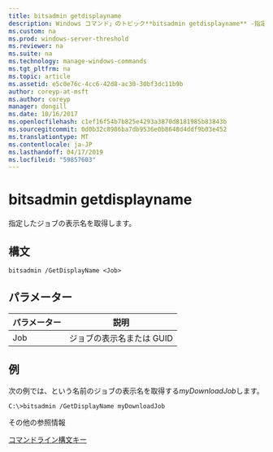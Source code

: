 ```yaml
---
title: bitsadmin getdisplayname
description: Windows コマンド」のトピック**bitsadmin getdisplayname** -指定したジョブの表示名を取得します。
ms.custom: na
ms.prod: windows-server-threshold
ms.reviewer: na
ms.suite: na
ms.technology: manage-windows-commands
ms.tgt_pltfrm: na
ms.topic: article
ms.assetid: e5c0e76c-4cc6-42d8-ac30-30bf3dc11b9b
author: coreyp-at-msft
ms.author: coreyp
manager: dongill
ms.date: 10/16/2017
ms.openlocfilehash: c1ef16f54b7b825e4293a3870d8181985b83843b
ms.sourcegitcommit: 0d0b32c8986ba7db9536e0b8648d4ddf9b03e452
ms.translationtype: MT
ms.contentlocale: ja-JP
ms.lasthandoff: 04/17/2019
ms.locfileid: "59857603"
---
```

# <a name="bitsadmin-getdisplayname"></a>bitsadmin getdisplayname



指定したジョブの表示名を取得します。

## <a name="syntax"></a>構文

```
bitsadmin /GetDisplayName <Job>
```

## <a name="parameters"></a>パラメーター

|パラメーター|説明|
|---------|-----------|
|Job|ジョブの表示名または GUID|

## <a name="BKMK_examples"></a>例

次の例では、という名前のジョブの表示名を取得する*myDownloadJob*します。
```
C:\>bitsadmin /GetDisplayName myDownloadJob
```
その他の参照情報

[コマンドライン構文キー](command-line-syntax-key.md)